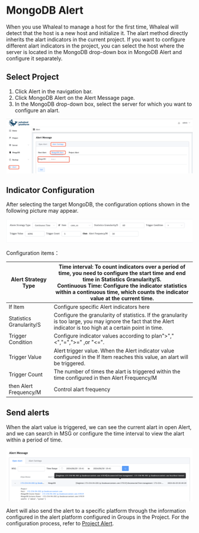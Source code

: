 # MongoDB Alert

When you use Whaleal to manage a host for the first time, Whaleal will detect that the host is a new host and initialize it. The alart method directly inherits the alart indicators in the current project. If you want to configure different alart indicators in the project, you can select the host where the server is located in the MongoDB drop-down box in MongoDB Alert and configure it separately.

## Select Project

1. Click Alert in the navigation bar.
2. Click MongoDB Alert on the Alert Message page.
3. In the MongoDB drop-down box, select the server for which you want to configure an alart.

![image-20240628171055358](../../images/whaleal-platform-Images/09-alert/MongoDBAlert.png)

## Indicator Configuration

After selecting the target MongoDB, the configuration options shown in the following picture may appear.

![image-20240628171055358](../../images/whaleal-platform-Images/09-alert/MongoDBAlertConfig.png)

Configuration items：

| Alert Strategy Type      | Time interval: To count indicators over a period of time, you need to configure the start time and end time in Statistics Granularity/S.<br/> Continuous Time: Configure the indicator statistics within a continuous time, which counts the indicator value at the current time. |
| ------------------------ | ------------------------------------------------------------ |
| If Item                  | Configure specific Alert indicators here                     |
| Statistics Granularity/S | Configure the granularity of statistics. If the granularity is too large, you may ignore the fact that the Alert indicator is too high at a certain point in time. |
| Trigger Condition        | Configure indicator values according to plan">","<","=",">=" ,or "<=". |
| Trigger Value            | Alert trigger value. When the Alert indicator value configured in the If Item reaches this value, an alart will be triggered. |
| Trigger Count            | The number of times the alart is triggered within the time configured in then Alert Frequency/M |
| then Alert Frequency/M   | Control alart frequency                                      |



## Send alerts

When the alart value is triggered, we can see the current alart in open Alert, and we can search in MSG or configure the time interval to view the alart within a period of time.

![image-20240628171055358](../../images/whaleal-platform-Images/09-alert/MongoDBAlertapp.png)

Alert will also send the alert to a specific platform through the information configured in the alert platform configured in Groups in the Project. For the configuration process, refer to [Project Alert](./03-ProjectAlert.md).

